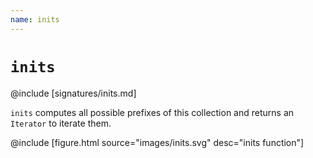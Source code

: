 ```yaml
---
name: inits
---
```


# `inits`

@include [signatures/inits.md]

`inits` computes all possible prefixes of this collection and returns an `Iterator` to iterate them.

@include [figure.html source="images/inits.svg" desc="inits function"]
